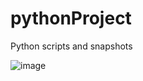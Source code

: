 # pythonProject
Python scripts and snapshots

![image](https://user-images.githubusercontent.com/46564844/158553761-42c85631-e853-4f45-aee0-2ebb8de0b08a.png)
